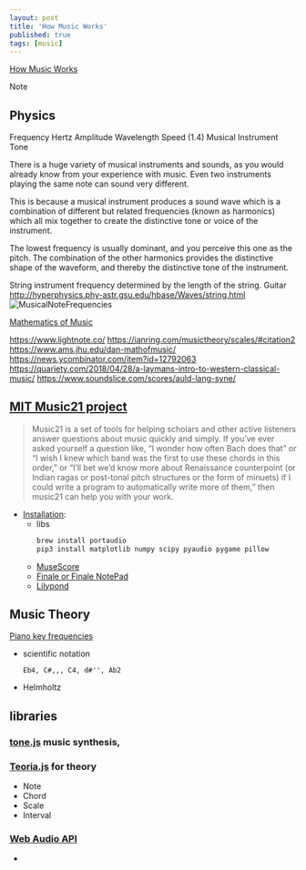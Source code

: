 ```yaml
---
layout: post
title: 'How Music Works'
published: true
tags: [music]
---
```


[How Music Works](http://www.howmusicworks.org/)

Note

## Physics

Frequency Hertz
Amplitude
Wavelength
Speed
(1.4) Musical Instrument Tone

There is a huge variety of musical instruments and sounds, as you would already know from your experience with music. Even two instruments playing the same note can sound very different.

This is because a musical instrument produces a sound wave which is a combination of different but related frequencies (known as harmonics) which all mix together to create the distinctive tone or voice of the instrument.

The lowest frequency is usually dominant, and you perceive this one as the pitch. The combination of the other harmonics provides the distinctive shape of the waveform, and thereby the distinctive tone of the instrument.

String instrument frequency determined by the length of the string.
Guitar
http://hyperphysics.phy-astr.gsu.edu/hbase/Waves/string.html
![MusicalNoteFrequencies](https://upload.wikimedia.org/wikipedia/commons/b/b8/MusicalNoteFrequencies.png)

[Mathematics of Music](https://www.ams.jhu.edu/dan-mathofmusic/)

https://www.lightnote.co/
https://ianring.com/musictheory/scales/#citation2
https://www.ams.jhu.edu/dan-mathofmusic/
https://news.ycombinator.com/item?id=12792063
https://quariety.com/2018/04/28/a-laymans-intro-to-western-classical-music/
https://www.soundslice.com/scores/auld-lang-syne/

## [MIT Music21 project](http://web.mit.edu/music21/)

> Music21 is a set of tools for helping scholars and other active listeners answer questions about music quickly and simply. If you’ve ever asked yourself a question like, “I wonder how often Bach does that” or “I wish I knew which band was the first to use these chords in this order,” or “I’ll bet we’d know more about Renaissance counterpoint (or Indian ragas or post-tonal pitch structures or the form of minuets) if I could write a program to automatically write more of them,” then music21 can help you with your work.

- [Installation](http://web.mit.edu/music21/doc/installing/installAdditional.html):
  - libs
    ```sh
    brew install portaudio
    pip3 install matplotlib numpy scipy pyaudio pygame pillow
    ```
  - [MuseScore](http://www.musescore.org)
  - [Finale or Finale NotePad](http://www.finalemusic.com/products/finale-notepad/)
  - [Lilypond](http://lilypond.org/)

## Music Theory

[Piano key frequencies](https://en.wikipedia.org/wiki/Piano_key_frequencies)

- scientific notation
  ```
  Eb4, C#,,, C4, d#'', Ab2
  ```
- Helmholtz

## libraries

### [tone.js](https://tonejs.github.io/) music synthesis,

### [Teoria.js](https://www.cheatography.com/tasjaevan/cheat-sheets/redis/) for theory

- Note
- Chord
- Scale
- Interval

### [Web Audio API ](https://developer.mozilla.org/en-US/docs/Web/API/Web_Audio_API)

-
